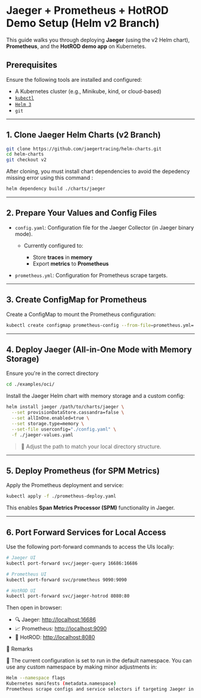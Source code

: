 # Jaeger + Prometheus + HotROD Demo Setup (Helm v2 Branch)

This guide walks you through deploying **Jaeger** (using the v2 Helm chart), **Prometheus**, and the **HotROD demo app** on Kubernetes.

## Prerequisites

Ensure the following tools are installed and configured:

- A Kubernetes cluster (e.g., Minikube, kind, or cloud-based)
- [`kubectl`](https://kubernetes.io/docs/tasks/tools/)
- [`Helm 3`](https://helm.sh/docs/intro/install/)
- `git`

---

## 1. Clone Jaeger Helm Charts (v2 Branch)

```bash
git clone https://github.com/jaegertracing/helm-charts.git
cd helm-charts
git checkout v2
```
After cloning, you must install chart dependencies to avoid the depedency missing error using this command :
``` bash
helm dependency build ./charts/jaeger
```
---

## 2. Prepare Your Values and Config Files

* `config.yaml`: Configuration file for the Jaeger Collector (in Jaeger binary mode).

  * Currently configured to:

    * Store **traces** in **memory**
    * Export **metrics** to **Prometheus**

* `prometheus.yml`: Configuration for Prometheus scrape targets.

---

## 3. Create ConfigMap for Prometheus

Create a ConfigMap to mount the Prometheus configuration:

```bash
kubectl create configmap prometheus-config --from-file=prometheus.yml=./prometheus.yml
```

---

## 4. Deploy Jaeger (All-in-One Mode with Memory Storage)

Ensure you're in the correct directory 
```bash
cd ./examples/oci/
```
Install the Jaeger Helm chart with memory storage and a custom config:

```bash
helm install jaeger /path/to/charts/jaeger \
  --set provisionDataStore.cassandra=false \
  --set allInOne.enabled=true \
  --set storage.type=memory \
  --set-file userconfig="./config.yaml" \
  -f ./jaeger-values.yaml
```

> 🔁 Adjust the path to match your local directory structure.

---

## 5. Deploy Prometheus (for SPM Metrics)

Apply the Prometheus deployment and service:

```bash
kubectl apply -f ./prometheus-deploy.yaml
```

This enables **Span Metrics Processor (SPM)** functionality in Jaeger.

---

## 6. Port Forward Services for Local Access

Use the following port-forward commands to access the UIs locally:

```bash
# Jaeger UI
kubectl port-forward svc/jaeger-query 16686:16686

# Prometheus UI
kubectl port-forward svc/prometheus 9090:9090

# HotROD UI
kubectl port-forward svc/jaeger-hotrod 8080:80
```

Then open in browser:

* 🔍 Jaeger: [http://localhost:16686](http://localhost:16686)
* 📈 Prometheus: [http://localhost:9090](http://localhost:9090)
* 🚕 HotROD: [http://localhost:8080](http://localhost:8080)

🔧 Remarks

📌 The current configuration is set to run in the default namespace.
You can use any custom namespace by making minor adjustments in:
``` bash
Helm --namespace flags
Kubernetes manifests (metadata.namespace)
Prometheus scrape configs and service selectors if targeting Jaeger in a different namespace
```
